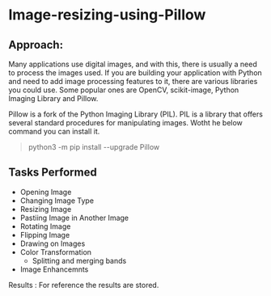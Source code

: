 # Image-resizing-using-Pillow

## Approach: 
Many applications use digital images, and with this, there is usually a need to process the images used. If you are building your application with Python and need to add image processing features to it, there are various libraries you could use. Some popular ones are OpenCV, scikit-image, Python Imaging Library and Pillow.

Pillow is a fork of the Python Imaging Library (PIL). PIL is a library that offers several standard procedures for manipulating images. Wotht he below command you can install it. 

> python3 -m pip install --upgrade Pillow

## Tasks Performed

- Opening Image 
- Changing Image Type
- Resizing Image
- Pastiing Image in Another Image 
- Rotating Image
- Flipping Image
- Drawing on Images 
- Color Transformation
  - Splitting and merging bands 
- Image Enhancemnts

Results : For reference the results are stored. 
